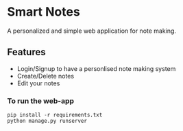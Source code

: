 # Smart Notes
A personalized and simple web application for note making.

## Features
- Login/Signup to have a personlised note making system
- Create/Delete notes
- Edit your notes

### To run the web-app
```
pip install -r requirements.txt
python manage.py runserver
```
